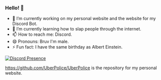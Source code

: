 ### Hello! 👋

- 🔭 I’m currently working on my personal website and the website for my Discord Bot.
- 🌱 I’m currently learning how to slap people through the internet.
- 📫 How to reach me: Discord.
- 😄 Pronouns: Bruv I'm male.
- ⚡ Fun fact: I have the same birthday as Albert Einstein.

[![Discord Presence](https://lanyard.cnrad.dev/api/814317906648891403)](https://discord.com/users/814317906648891403)



https://github.com/UberPolice/UberPolice is the repository for my personal website.
